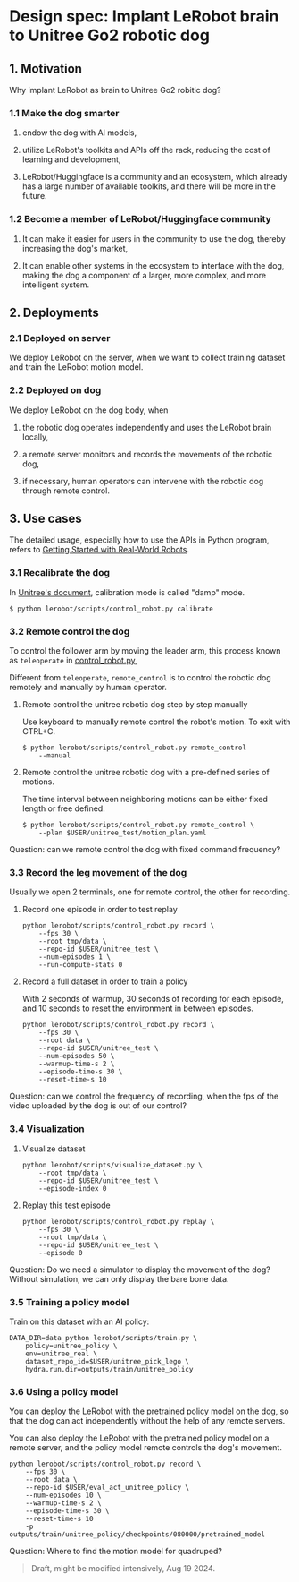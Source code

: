 # Design spec: Implant LeRobot brain to Unitree Go2 robotic dog

## 1. Motivation

Why implant LeRobot as brain to Unitree Go2 robitic dog?

### 1.1 Make the dog smarter

1. endow the dog with AI models,

2. utilize LeRobot's toolkits and APIs off the rack, reducing the cost of learning and development,

3. LeRobot/Huggingface is a community and an ecosystem, which already has a large number of available toolkits, and there will be more in the future.

### 1.2 Become a member of LeRobot/Huggingface community
    
1. It can make it easier for users in the community to use the dog, thereby increasing the dog's market,
    
2. It can enable other systems in the ecosystem to interface with the dog, making the dog a component of a larger, more complex, and more intelligent system.


## 2. Deployments

### 2.1 Deployed on server

We deploy LeRobot on the server, when we want to collect training dataset and train the LeRobot motion model. 

### 2.2 Deployed on dog

We deploy LeRobot on the dog body,  when
  
1. the robotic dog operates independently and uses the LeRobot brain locally, 
    
2. a remote server monitors and records the movements of the robotic dog, 
    
3. if necessary, human operators can intervene with the robotic dog through remote control.   


## 3. Use cases  

The detailed usage, especially how to use the APIs in Python program, refers to [Getting Started with Real-World Robots](https://github.com/huggingface/lerobot/blob/main/examples/7_get_started_with_real_robot.md). 

### 3.1 Recalibrate the dog

In [Unitree's document](https://support.unitree.com/home/en/developer/sports_services), calibration mode is called "damp" mode. 

~~~
$ python lerobot/scripts/control_robot.py calibrate
~~~

### 3.2 Remote control the dog

To control the follower arm by moving the leader arm, this process known as `teleoperate` in [control_robot.py](https://github.com/huggingface/lerobot/blob/main/lerobot/scripts/control_robot.py), 

Different from `teleoperate`, `remote_control` is to control the robotic dog remotely and manually by human operator. 

1. Remote control the unitree robotic dog step by step manually
  
    Use keyboard to manually remote control the robot's motion. 
    To exit with CTRL+C. 

    ~~~
    $ python lerobot/scripts/control_robot.py remote_control
        --manual 
    ~~~


2. Remote control the unitree robotic dog with a pre-defined series of motions.

    The time interval between neighboring motions can be either fixed length or free defined.    
  
    ~~~
    $ python lerobot/scripts/control_robot.py remote_control \
        --plan $USER/unitree_test/motion_plan.yaml
    ~~~

Question: can we remote control the dog with fixed command frequency?


### 3.3 Record the leg movement of the dog

Usually we open 2 terminals, one for remote control, the other for recording. 

1. Record one episode in order to test replay

    ~~~
    python lerobot/scripts/control_robot.py record \
        --fps 30 \
        --root tmp/data \
        --repo-id $USER/unitree_test \
        --num-episodes 1 \
        --run-compute-stats 0
    ~~~


2. Record a full dataset in order to train a policy

    With 2 seconds of warmup, 30 seconds of recording for each episode, and 10 seconds to reset the environment in between episodes.

    ~~~
    python lerobot/scripts/control_robot.py record \
        --fps 30 \
        --root data \
        --repo-id $USER/unitree_test \
        --num-episodes 50 \
        --warmup-time-s 2 \
        --episode-time-s 30 \
        --reset-time-s 10
    ~~~

Question: can we control the frequency of recording, when the fps of the video uploaded by the dog is out of our control?



### 3.4 Visualization

1. Visualize dataset

    ~~~  
    python lerobot/scripts/visualize_dataset.py \
        --root tmp/data \
        --repo-id $USER/unitree_test \
        --episode-index 0
    ~~~

    

2. Replay this test episode

    ~~~
    python lerobot/scripts/control_robot.py replay \
        --fps 30 \
        --root tmp/data \
        --repo-id $USER/unitree_test \
        --episode 0
    ~~~    

Question: Do we need a simulator to display the movement of the dog? Without simulation, we can only display the bare bone data. 


### 3.5 Training a policy model

Train on this dataset with an AI policy:

~~~
DATA_DIR=data python lerobot/scripts/train.py \
    policy=unitree_policy \
    env=unitree_real \
    dataset_repo_id=$USER/unitree_pick_lego \
    hydra.run.dir=outputs/train/unitree_policy
~~~

### 3.6 Using a policy model

You can deploy the LeRobot with the pretrained policy model on the dog, so that the dog can act independently without the help of any remote servers. 

You can also deploy the LeRobot with the pretrained policy model on a remote server, and the policy model remote controls the dog's movement. 

~~~
python lerobot/scripts/control_robot.py record \
    --fps 30 \
    --root data \
    --repo-id $USER/eval_act_unitree_policy \
    --num-episodes 10 \
    --warmup-time-s 2 \
    --episode-time-s 30 \
    --reset-time-s 10
    -p outputs/train/unitree_policy/checkpoints/080000/pretrained_model
~~~

Question: Where to find the motion model for quadruped?


>
> Draft, might be modified intensively, Aug 19 2024.
>

